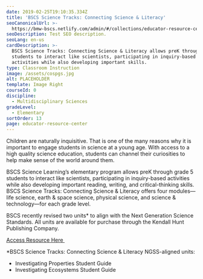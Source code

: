 ```yaml
---
date: 2019-02-25T19:10:35.334Z
title: 'BSCS Science Tracks: Connecting Science & Literacy'
seoCanonicalUrl: >-
  https://bmw-bscs.netlify.com/admin/#/collections/educator-resource-center/bscs-science-tracks
seoDescription: Test SEO description.
seoLang: en-us
cardDescription: >-
  BSCS Science Tracks: Connecting Science & Literacy allows preK through grade 5
  students to interact like scientists, participating in inquiry-based
  activities while also developing important skills.
type: Classroom Instruction
image: /assets/cospgs.jpg
alt: PLACEHOLDER
template: Image Right
courseId: 0
discipline:
  - Multidisciplinary Sciences
gradeLevel:
  - Elementary
sortOrder: 13
page: educator-resource-center
---
```

Children are naturally inquisitive. That is one of the many reasons why it is important to engage students in science at a young age. With access to a high quality science education, students can channel their curiosities to help make sense of the world around them.

BSCS Science Learning’s elementary program allows preK through grade 5 students to interact like scientists, participating in inquiry-based activities while also developing important reading, writing, and critical-thinking skills. BSCS Science Tracks: Connecting Science & Literacy offers four modules—life science, earth & space science, physical science, and science & technology—for each grade level. 

BSCS recently revised two units* to align with the Next Generation Science Standards. All units are available for purchase through the Kendall Hunt Publishing Company.  

<a class="btn btn-outline-secondary" href="https://k12.kendallhunt.com/program/bscs-science-tracks-connecting-science-literacy/" target="_blank" rel="noopener noreferrer">Access Resource Here&nbsp;<sup><i style="font-size: .65rem;" class="fas fa-external-link-alt"></i></sup></a>

\*BSCS Science Tracks: Connecting Science & Literacy NGSS-aligned units: 

* Investigating Properties Student Guide 
* Investigating Ecosystems Student Guide
